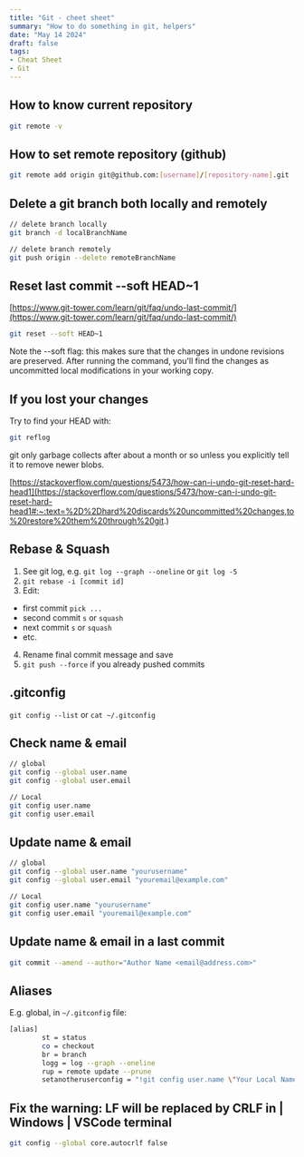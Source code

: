 ```yaml
---
title: "Git - cheet sheet"
summary: "How to do something in git, helpers"
date: "May 14 2024"
draft: false
tags:
- Cheat Sheet
- Git
---
```


## How to know current repository

```bash
git remote -v
```

## How to set remote repository (github)

```bash
git remote add origin git@github.com:[username]/[repository-name].git
```

## Delete a git branch both locally and remotely

```bash
// delete branch locally
git branch -d localBranchName

// delete branch remotely
git push origin --delete remoteBranchName
```

## Reset last commit --soft HEAD~1

[https://www.git-tower.com/learn/git/faq/undo-last-commit/](https://www.git-tower.com/learn/git/faq/undo-last-commit/)

```bash
git reset --soft HEAD~1
```

Note the --soft flag: this makes sure that the changes in undone revisions are preserved. After running the command, you'll find the changes as uncommitted local modifications in your working copy.

## If you lost your changes


Try to find your HEAD with:
```bash
git reflog
```
git only garbage collects after about a month or so unless you explicitly tell it to remove newer blobs.

[https://stackoverflow.com/questions/5473/how-can-i-undo-git-reset-hard-head1](https://stackoverflow.com/questions/5473/how-can-i-undo-git-reset-hard-head1#:~:text=%2D%2Dhard%20discards%20uncommitted%20changes,to%20restore%20them%20through%20git.)

## Rebase & Squash

1. See git log, e.g. ```git log --graph --oneline``` or ```git log -5``` 
2. ``` git rebase -i [commit id] ```
3. Edit: 
- first commit ```pick ...```
- second commit ```s``` or ```squash```
- next commit ```s``` or ```squash```
- etc.
4. Rename final commit message and save
5. ```git push --force``` if you already pushed commits

## .gitconfig
```git config --list``` or ```cat ~/.gitconfig```

## Check name & email 
```bash
// global
git config --global user.name 
git config --global user.email

// Local
git config user.name
git config user.email
```

## Update name & email

```bash
// global
git config --global user.name "yourusername"
git config --global user.email "youremail@example.com"

// Local
git config user.name "yourusername"
git config user.email "youremail@example.com"
```

## Update name & email in a last commit

```bash
git commit --amend --author="Author Name <email@address.com>"
```

## Aliases

E.g. global, in ```~/.gitconfig``` file:

```bash
[alias]
        st = status
        co = checkout
        br = branch
        logg = log --graph --oneline
        rup = remote update --prune
        setanotheruserconfig = "!git config user.name \"Your Local Name\" && git config user.email \"your.local.email@example.com\""
```

## Fix the warning: LF will be replaced by CRLF in <filename> | Windows | VSCode terminal
```bash
git config --global core.autocrlf false
```
